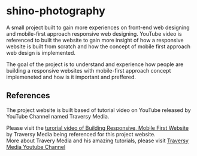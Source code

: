 # shino-photography

A small project built to gain more experiences on front-end web designing and mobile-first approach responsive web designing. YouTube video is referenced to built the website to gain more insight of how a responsive website is built from scratch and how the concept of mobile first approach web design is implemented. 

The goal of the project is to understand and experience how people are building a responsive websites with mobile-first approach concept implemeneted and how is it important and preffered. 

## References

The project website is built based of tutorial video on YouTube released by YouTube Channel named Traversy Media.

Please visit the [turorial video of Building Responsive, Mobile First Website](https://www.youtube.com/watch?v=XsEnj-1hG2o&t=1069s) by Traversy Media being referenced for this project website.\
More about Travery Media and his amazing tutorials, please visit [Traversy Media Youtube Channel]()
